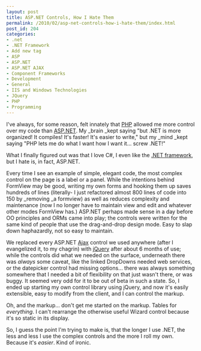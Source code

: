 ```yaml
---
layout: post
title: ASP.NET Controls, How I Hate Them
permalink: /2010/02/asp-net-controls-how-i-hate-them/index.html
post_id: 204
categories: 
- .net
- .NET Framework
- Add new tag
- ASP
- ASP.NET
- ASP.NET AJAX
- Component Frameworks
- Development
- General
- IIS and Windows Technologies
- JQuery
- PHP
- Programming
---
```


I've always, for some reason, felt innately that <a class="zem_slink" 
title="PHP" rel="homepage" href="http://www.php.net/">PHP</a> allowed me more 
control over my code than <a class="zem_slink" title="ASP.NET" rel="homepage" 
href="http://www.asp.net">ASP.NET</a>. My _brain _kept saying "but .NET is more 
organized! It compiles! It's faster! It's easier to write," but my _mind _kept 
saying "PHP lets me do what I want how I want it... screw .NET!"

What I finally figured out was that I love C#, I even like the <a 
class="zem_slink" title=".NET Framework" rel="homepage" 
href="http://msdn.microsoft.com/netframework/">.NET framework</a>, but I hate 
is, in fact, ASP.NET.

Every time I see an example of simple, elegant code, the most complex control 
on the page is a label or a panel. While the intentions behind FormView may be 
good, writing my own forms and hooking them up saves hundreds of lines 
(literally- I just refactored almost 800 lines of code into 150 by _removing _a 
formview) as well as reduces complexity and maintenance (now I no longer have 
to maintain view and edit and whatever other modes FormView has.) ASP.NET 
perhaps made sense in a day before OO principles and ORMs came into play; the 
controls were written for the same kind of people that use the drag-and-drop 
design mode. Easy to slap down haphazardly, not so easy to maintain.

We replaced every ASP.NET <a class="zem_slink" title="ASP.NET AJAX" 
rel="wikipedia" href="http://en.wikipedia.org/wiki/ASP.NET_AJAX">Ajax</a> 
control we used anywhere (after I evangelized it, to my chagrin) with <a 
class="zem_slink" title="JQuery" rel="homepage" 
href="http://jquery.com/">jQuery</a> after about 6 months of use; while the 
controls did what we needed on the surface, underneath there was _always_ some 
caveat, like the linked DropDowns needed web services, or the datepicker 
control had missing options... there was always something somewhere that I 
needed a bit of flexibility on that just wasn't there, or was buggy. It seemed 
very odd for it to be out of beta in such a state. So, I ended up starting my 
own control library using jQuery, and now it's easily extensible, easy to 
modify from the client, and I can control the markup.

Oh, and the markup... don't get me started on the markup. Tables for 
_everything_. I can't rearrange the otherwise useful Wizard control because 
it's so static in its display.

So, I guess the point I'm trying to make is, that the longer I use .NET, the 
less and less I use the complex controls and the more I roll my own. Because 
it's _easier_.
Kind of ironic.
